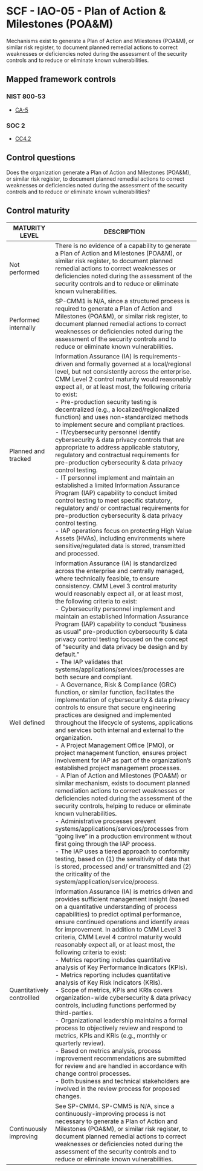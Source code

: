 # SCF - IAO-05 - Plan of Action & Milestones (POA&M)
Mechanisms exist to generate a Plan of Action and Milestones (POA&M), or similar risk register, to document planned remedial actions to correct weaknesses or deficiencies noted during the assessment of the security controls and to reduce or eliminate known vulnerabilities.
## Mapped framework controls
### NIST 800-53
- [CA-5](../nist80053/ca-5.md)
### SOC 2
- [CC4.2](../soc2/cc42.md)
## Control questions
Does the organization generate a Plan of Action and Milestones (POA&M), or similar risk register, to document planned remedial actions to correct weaknesses or deficiencies noted during the assessment of the security controls and to reduce or eliminate known vulnerabilities?
## Control maturity
|       MATURITY LEVEL       |                                                                                                                                                                                                                                                                                                                                                                                                                                                                                                                                                                                                                                                                                                                                                                                                                                                                                                                      DESCRIPTION                                                                                                                                                                                                                                                                                                                                                                                                                                                                                                                                                                                                                                                                                                                                                                                                                                                                                                                      |
|----------------------------|-------------------------------------------------------------------------------------------------------------------------------------------------------------------------------------------------------------------------------------------------------------------------------------------------------------------------------------------------------------------------------------------------------------------------------------------------------------------------------------------------------------------------------------------------------------------------------------------------------------------------------------------------------------------------------------------------------------------------------------------------------------------------------------------------------------------------------------------------------------------------------------------------------------------------------------------------------------------------------------------------------------------------------------------------------------------------------------------------------------------------------------------------------------------------------------------------------------------------------------------------------------------------------------------------------------------------------------------------------------------------------------------------------------------------------------------------------------------------------------------------------------------------------------------------------------------------------------------------------------------------------------------------------------------------------------------------------------------------------------------------------------------------------------------------------------------------------------------------------|
| Not performed              | There is no evidence of a capability to generate a Plan of Action and Milestones (POA&M), or similar risk register, to document planned remedial actions to correct weaknesses or deficiencies noted during the assessment of the security controls and to reduce or eliminate known vulnerabilities.                                                                                                                                                                                                                                                                                                                                                                                                                                                                                                                                                                                                                                                                                                                                                                                                                                                                                                                                                                                                                                                                                                                                                                                                                                                                                                                                                                                                                                                                                                                                                 |
| Performed internally       | SP-CMM1 is N/A, since a structured process is required to generate a Plan of Action and Milestones (POA&M), or similar risk register, to document planned remedial actions to correct weaknesses or deficiencies noted during the assessment of the security controls and to reduce or eliminate known vulnerabilities.                                                                                                                                                                                                                                                                                                                                                                                                                                                                                                                                                                                                                                                                                                                                                                                                                                                                                                                                                                                                                                                                                                                                                                                                                                                                                                                                                                                                                                                                                                                               |
| Planned and tracked        | Information Assurance (IA) is requirements-driven and formally governed at a local/regional level, but not consistently across the enterprise. CMM Level 2 control maturity would reasonably expect all, or at least most, the following criteria to exist:<br>- Pre-production security testing is decentralized (e.g., a localized/regionalized function) and uses non-standardized methods to implement secure and compliant practices.<br>- IT/cybersecurity personnel identify cybersecurity & data privacy controls that are appropriate to address applicable statutory, regulatory and contractual requirements for pre-production cybersecurity & data privacy control testing.<br>- IT personnel implement and maintain an established a limited Information Assurance Program (IAP) capability to conduct limited control testing to meet specific statutory, regulatory and/ or contractual requirements for pre-production cybersecurity & data privacy control testing.<br>- IAP operations focus on protecting High Value Assets (HVAs), including environments where sensitive/regulated data is stored, transmitted and processed.                                                                                                                                                                                                                                                                                                                                                                                                                                                                                                                                                                                                                                                                                                   |
| Well defined               | Information Assurance (IA) is standardized across the enterprise and centrally managed, where technically feasible, to ensure consistency. CMM Level 3 control maturity would reasonably expect all, or at least most, the following criteria to exist:<br>- Cybersecurity personnel implement and maintain an established Information Assurance Program (IAP) capability to conduct “business as usual” pre-production cybersecurity & data privacy control testing focused on the concept of “security and data privacy be design and by default.” <br>- The IAP validates that systems/applications/services/processes are both secure and compliant.<br>- A Governance, Risk & Compliance (GRC) function, or similar function, facilitates the implementation of cybersecurity & data privacy controls to ensure that secure engineering practices are designed and implemented throughout the lifecycle of systems, applications and services both internal and external to the organization. <br>- A Project Management Office (PMO), or project management function, ensures project involvement for IAP as part of the organization’s established project management processes.<br>- A Plan of Action and Milestones (POA&M) or similar mechanism, exists to document planned remediation actions to correct weaknesses or deficiencies noted during the assessment of the security controls, helping to reduce or eliminate known vulnerabilities.<br>- Administrative processes prevent systems/applications/services/processes from “going live” in a production environment without first going through the IAP process.<br>- The IAP uses a tiered approach to conformity testing, based on (1) the sensitivity of data that is stored, processed and/ or transmitted and (2) the criticality of the system/application/service/process. |
| Quantitatively controllled | Information Assurance (IA) is metrics driven and provides sufficient management insight (based on a quantitative understanding of process capabilities) to predict optimal performance, ensure continued operations and identify areas for improvement. In addition to CMM Level 3 criteria, CMM Level 4 control maturity would reasonably expect all, or at least most, the following criteria to exist:<br>- 	Metrics reporting includes quantitative analysis of Key Performance Indicators (KPIs).<br>- 	Metrics reporting includes quantitative analysis of Key Risk Indicators (KRIs).<br>- 	Scope of metrics, KPIs and KRIs covers organization-wide cybersecurity & data privacy controls, including functions performed by third-parties.<br>- 	Organizational leadership maintains a formal process to objectively review and respond to metrics, KPIs and KRIs (e.g., monthly or quarterly review).<br>- 	Based on metrics analysis, process improvement recommendations are submitted for review and are handled in accordance with change control processes.<br>- 	Both business and technical stakeholders are involved in the review process for proposed changes.                                                                                                                                                                                                                                                                                                                                                                                                                                                                                                                                                                                                                                                                           |
| Continuously improving     | See SP-CMM4. SP-CMM5 is N/A, since a continuously-improving process is not necessary to generate a Plan of Action and Milestones (POA&M), or similar risk register, to document planned remedial actions to correct weaknesses or deficiencies noted during the assessment of the security controls and to reduce or eliminate known vulnerabilities.                                                                                                                                                                                                                                                                                                                                                                                                                                                                                                                                                                                                                                                                                                                                                                                                                                                                                                                                                                                                                                                                                                                                                                                                                                                                                                                                                                                                                                                                                                 |
